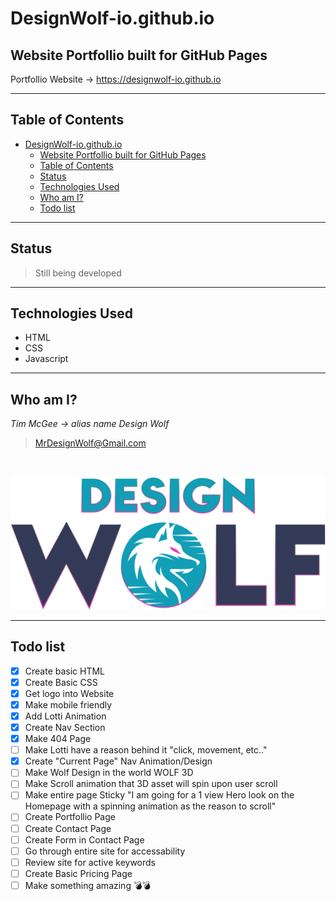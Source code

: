 # DesignWolf-io.github.io

## Website Portfollio built for GitHub Pages
Portfollio Website -> https://designwolf-io.github.io

---

## Table of Contents
- [DesignWolf-io.github.io](#designwolf-iogithubio)
  - [Website Portfollio built for GitHub Pages](#website-portfollio-built-for-github-pages)
  - [Table of Contents](#table-of-contents)
  - [Status](#status)
  - [Technologies Used](#technologies-used)
  - [Who am I?](#who-am-i)
  - [Todo list](#todo-list)

---

## Status
>Still being developed

---

## Technologies Used
- HTML
- CSS
- Javascript

---

## Who am I?
 *Tim McGee -> alias name Design Wolf*


> MrDesignWolf@Gmail.com

&nbsp;

![Design Wolf Logo](Full%20Logo@3x.png)

---

## Todo list
- [x] Create basic HTML
- [x] Create Basic CSS
- [X] Get logo into Website
- [X] Make mobile friendly
- [x] Add Lotti Animation
- [x] Create Nav Section
- [X] Make 404 Page
- [ ] Make Lotti have a reason behind it "click, movement, etc.."
- [x] Create "Current Page" Nav Animation/Design
- [ ] Make Wolf Design in the world WOLF 3D
- [ ] Make Scroll animation that 3D asset will spin upon user scroll
- [ ] Make entire page Sticky "I am going for a 1 view Hero look on the Homepage with a spinning animation as the reason to scroll"
- [ ] Create Portfollio Page
- [ ] Create Contact Page
- [ ] Create Form in Contact Page
- [ ] Go through entire site for accessability
- [ ] Review site for active keywords
- [ ] Create Basic Pricing Page
- [ ] Make something amazing 💣💣
